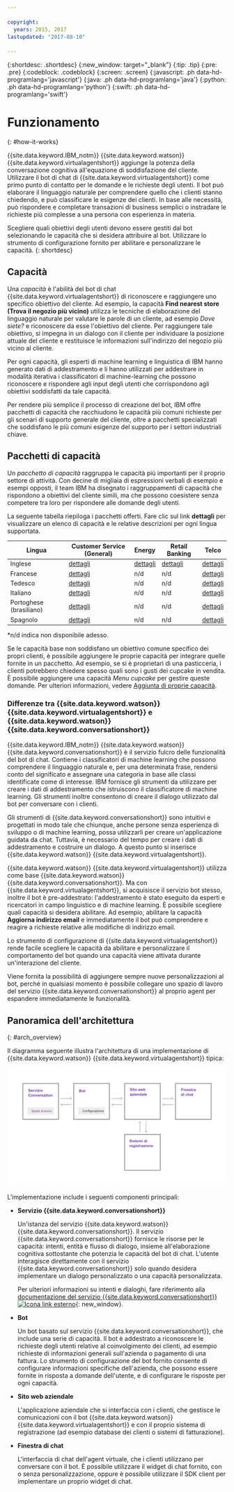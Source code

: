 ```yaml
---

copyright:
  years: 2015, 2017
lastupdated: "2017-08-10"

---
```


{:shortdesc: .shortdesc}
{:new_window: target="_blank"}
{:tip: .tip}
{:pre: .pre}
{:codeblock: .codeblock}
{:screen: .screen}
{:javascript: .ph data-hd-programlang='javascript'}
{:java: .ph data-hd-programlang='java'}
{:python: .ph data-hd-programlang='python'}
{:swift: .ph data-hd-programlang='swift'}

# Funzionamento
{: #how-it-works}

{{site.data.keyword.IBM_notm}} {{site.data.keyword.watson}}
{{site.data.keyword.virtualagentshort}} aggiunge la potenza della conversazione cognitiva
all'equazione di soddisfazione del cliente. Utilizzare il bot di chat di
{{site.data.keyword.virtualagentshort}} come primo  punto di contatto per le domande e le
richieste degli utenti. Il bot può elaborare il linguaggio naturale per comprendere quello che i clienti
stanno chiedendo, e può classificare le esigenze dei clienti. In base alle necessità, può
rispondere e completare transazioni di business semplici o instradare le richieste più
complesse a una persona con esperienza in materia.

Scegliere quali obiettivi degli utenti devono essere gestiti dal bot selezionando le
capacità che si desidera attribuire al bot. Utilizzare lo strumento di configurazione fornito per
abilitare e personalizzare le capacità.
{: shortdesc}

## Capacità

Una *capacità* è l'abilità del bot di chat
{{site.data.keyword.virtualagentshort}} di riconoscere e
raggiungere uno specifico obiettivo del cliente. Ad esempio, la capacità **Find nearest
store (Trova il negozio più vicino)** utilizza le tecniche di elaborazione del linguaggio
naturale per valutare le
parole di un cliente, ad esempio *Dove siete?* e riconoscere da esse l'obiettivo del cliente. Per raggiungere tale obiettivo, si impegna in un dialogo con il cliente per individuare la
posizione attuale del cliente e restituisce le informazioni sull'indirizzo del negozio più vicino al
cliente.

Per ogni capacità, gli esperti di machine learning e linguistica di IBM hanno generato dati di
addestramento e li hanno utilizzati per addestrare  in modalità iterativa i classificatori di
machine-learning che possono riconoscere e rispondere
agli input degli utenti che corrispondono agli obiettivi soddisfatti da tale capacità.

Per rendere più semplice il processo di creazione del bot, IBM offre pacchetti di capacità
che racchiudono le capacità più comuni richieste per gli scenari di supporto generale del
cliente, oltre a pacchetti specializzati che soddisfano le più comuni esigenze del supporto per i
settori industriali chiave.

## Pacchetti di capacità

Un *pacchetto di capacità* raggruppa le capacità più importanti per il proprio
settore di attività. Con decine di migliaia di espressioni verbali di esempio e esempi opposti, il team IBM
ha disegnato i raggruppamenti di capacità che rispondono a obiettivi del cliente simili, ma che
possono coesistere senza competere tra loro per rispondere alle domande degli utenti.

La seguente tabella riepiloga i pacchetti offerti. Fare clic sul link
**dettagli**
per visualizzare un elenco di capacità e le relative descrizioni per ogni lingua supportata.

| Lingua   | Customer Service (General) | Energy  | Retail Banking | Telco   |
|----------|----------------------------|---------|----------------|---------|
| Inglese  | [dettagli](/docs/services/virtual-agent/capabilities_list_general.html?locale=en)  | [dettagli](/docs/services/virtual-agent/capabilities_list_energy.html?locale=en) | [dettagli](/docs/services/virtual-agent/capabilities_list_banking.html?locale=en)        | [dettagli](/docs/services/virtual-agent/capabilities_list_telco.html?locale=en) |
| Francese | [dettagli](/docs/services/virtual-agent/capabilities_list_general.html?locale=fr)  | n/d     | n/d            | [dettagli](/docs/services/virtual-agent/capabilities_list_telco.html?locale=fr) |
| Tedesco  | [dettagli](/docs/services/virtual-agent/capabilities_list_general.html?locale=de)  | n/d     | n/d            | [dettagli](/docs/services/virtual-agent/capabilities_list_telco.html?locale=de) |
| Italiano | [dettagli](/docs/services/virtual-agent/capabilities_list_general.html?locale=it)  | n/d | n/d | [dettagli](/docs/services/virtual-agent/capabilities_list_telco.html?locale=it) |
| Portoghese (brasiliano) | [dettagli](/docs/services/virtual-agent/capabilities_list_general.html?locale=pt-br)   | n/d     | n/d            | [dettagli](/docs/services/virtual-agent/capabilities_list_telco.html?locale=pt-br) |
| Spagnolo | [dettagli](/docs/services/virtual-agent/capabilities_list_general.html?locale=es)  | n/d     | n/d            | [dettagli](/docs/services/virtual-agent/capabilities_list_telco.html?locale=es) |

*n/d indica non disponibile adesso.

Se le capacità base non soddisfano un obiettivo comune specifico dei propri clienti, è
possibile aggiungere le proprie capacità per integrare quelle fornite in un pacchetto. Ad esempio, se si è proprietari di una pasticceria, i clienti potrebbero chiedere spesso quali sono i gusti dei cupcake in vendita. È possibile aggiungere una capacità *Menu cupcake* per gestire queste domande. Per ulteriori informazioni, vedere [Aggiunta di proprie capacità](add-custom-capabilities.html).

### Differenze tra {{site.data.keyword.watson}} {{site.data.keyword.virtualagentshort}} e {{site.data.keyword.watson}} {{site.data.keyword.conversationshort}}

{{site.data.keyword.IBM_notm}} {{site.data.keyword.watson}}
{{site.data.keyword.conversationshort}} è il servizio fulcro delle funzionalità del
bot di chat. Contiene i classificatori di machine learning che possono comprendere il linguaggio
naturale e, per una determinata frase, rendersi conto del significato e assegnare una categoria in
base alle classi identificate come di interesse. IBM fornisce gli strumenti da utilizzare
per creare i dati di addestramento che istruiscono il classificatore di machine learning. Gli
strumenti inoltre consentono di creare il dialogo utilizzato dal bot per conversare con i clienti.

Gli strumenti di {{site.data.keyword.conversationshort}} sono intuitivi e progettati
in modo tale che chiunque, anche persone senza esperienza di sviluppo o di machine learning, possa
utilizzarli per creare un'applicazione guidata da chat. Tuttavia, è necessario del tempo per
creare i dati di addestramento e costruire un dialogo. A questo punto si inserisce {{site.data.keyword.watson}} {{site.data.keyword.virtualagentshort}}.

{{site.data.keyword.watson}} {{site.data.keyword.virtualagentshort}} utilizza
come base {{site.data.keyword.watson}} {{site.data.keyword.conversationshort}}. Ma
con {{site.data.keyword.virtualagentshort}}, si acquisisce il servizio bot stesso, inoltre
il bot è pre-addestrato: l'addestramento è stato eseguito da esperti e ricercatori in campo
linguistico e di machine learning. È possibile scegliere quali capacità si desidera abilitare. Ad
esempio, abilitare la capacità **Aggiorna indirizzo email** e immediatamente il
bot può comprendere e reagire a richieste relative alle modifiche di indirizzo email.

Lo strumento di configurazione di {{site.data.keyword.virtualagentshort}}
rende facile scegliere le capacità da abilitare e personalizzare il comportamento del bot quando
una capacità viene attivata durante un'interazione del cliente.

Viene fornita la possibilità di aggiungere sempre nuove personalizzazioni al bot,
perché in qualsiasi momento è possibile collegare uno spazio di lavoro del servizio
{{site.data.keyword.conversationshort}} al proprio agent per espandere immediatamente le
funzionalità.

## Panoramica dell'architettura 
{: #arch_overview}

Il diagramma seguente illustra l'architettura di una implementazione
di {{site.data.keyword.watson}} {{site.data.keyword.virtualagentshort}} tipica:

![Panoramica dell'architettura](images/arch-overview.png)

L'implementazione include i seguenti componenti principali:

- **Servizio {{site.data.keyword.conversationshort}}**

    Un'istanza del servizio {{site.data.keyword.watson}}
{{site.data.keyword.conversationshort}}. Il servizio
{{site.data.keyword.conversationshort}} fornisce le risorse per le capacità: intenti,
entità e flusso di dialogo, insieme all'elaborazione cognitiva sottostante che potenzia le capacità
del bot di chat. L'utente interagisce direttamente con il servizio {{site.data.keyword.conversationshort}}
solo quando desidera implementare un dialogo personalizzato o una capacità personalizzata.

    Per ulteriori informazioni su intenti e dialoghi, fare riferimento alla
[documentazione
del servizio {{site.data.keyword.conversationshort}}
![Icona link
esterno](../../icons/launch-glyph.svg "Icona link esterno")](https://console.bluemix.net/docs/services/conversation/index.html#about "Icona link esterno"){: new_window}.

- **Bot**

    Un bot basato sul servizio {{site.data.keyword.conversationshort}}, che include
una serie di capacità. Il bot è addestrato a riconoscere le richieste degli utenti relative al
coinvolgimento dei clienti, ad esempio richieste di informazioni generali sull'azienda o
pagamento di una fattura. Lo strumento di configurazione del bot fornito consente di
configurare informazioni specifiche dell'azienda, che possono essere fornite in risposta a domande
dell'utente, e di configurare le risposte per ogni capacità.

- **Sito web aziendale**

    L'applicazione aziendale che si interfaccia con i clienti, che gestisce le
comunicazioni con il bot {{site.data.keyword.watson}}
{{site.data.keyword.virtualagentshort}} e con il proprio sistema di registrazione (ad
esempio database dei clienti o sistemi di fatturazione).

- **Finestra di chat**

    L'interfaccia di chat dell'agent virtuale, che i clienti utilizzano per conversare con il
bot. È possibile utilizzare il widget di chat fornito, con o senza personalizzazione, oppure è
possibile utilizzare il SDK client per implementare un proprio widget di chat.
